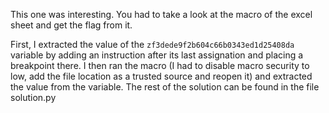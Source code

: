 This one was interesting. You had to take a look at the macro of the excel sheet and get the flag from it. 

First, I extracted the value of the `zf3dede9f2b604c66b0343ed1d25408da` variable by adding an instruction after its last assignation and placing a breakpoint there. I then ran the macro (I had to disable macro security to low, add the file location as a trusted source and reopen it) and extracted the value from the variable. The rest of the solution can be found in the file solution.py
